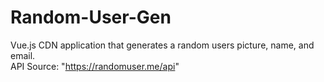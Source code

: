 # Random-User-Gen

Vue.js CDN application that generates a random users picture, name, and email. <br>
API Source: "https://randomuser.me/api"

